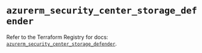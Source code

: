 # `azurerm_security_center_storage_defender`

Refer to the Terraform Registry for docs: [`azurerm_security_center_storage_defender`](https://registry.terraform.io/providers/hashicorp/azurerm/4.8.0/docs/resources/security_center_storage_defender).

